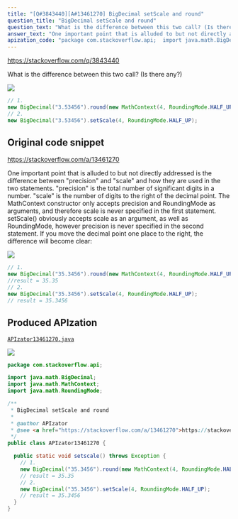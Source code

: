 ```yaml
---
title: "[Q#3843440][A#13461270] BigDecimal setScale and round"
question_title: "BigDecimal setScale and round"
question_text: "What is the difference between this two call? (Is there any?)"
answer_text: "One important point that is alluded to but not directly addressed is the difference between \"precision\" and \"scale\" and how they are used in the two statements.  \"precision\" is the total number of significant digits in a number.  \"scale\" is the number of digits to the right of the decimal point. The MathContext constructor only accepts precision and RoundingMode as arguments, and therefore scale is never specified in the first statement. setScale() obviously accepts scale as an argument, as well as RoundingMode, however precision is never specified in the second statement. If you move the decimal point one place to the right, the difference will become clear:"
apization_code: "package com.stackoverflow.api;  import java.math.BigDecimal; import java.math.MathContext; import java.math.RoundingMode;  /**  * BigDecimal setScale and round  *  * @author APIzator  * @see <a href=\"https://stackoverflow.com/a/13461270\">https://stackoverflow.com/a/13461270</a>  */ public class APIzator13461270 {    public static void setscale() throws Exception {     // 1.     new BigDecimal(\"35.3456\").round(new MathContext(4, RoundingMode.HALF_UP));     // result = 35.35     // 2.     new BigDecimal(\"35.3456\").setScale(4, RoundingMode.HALF_UP);     // result = 35.3456   } }"
---
```


https://stackoverflow.com/q/3843440

What is the difference between this two call? (Is there any?)


<div class="code-logo"><img src="/stackoverflow.png" /></div>

```java
// 1.
new BigDecimal("3.53456").round(new MathContext(4, RoundingMode.HALF_UP));
// 2.
new BigDecimal("3.53456").setScale(4, RoundingMode.HALF_UP);
```


## Original code snippet

https://stackoverflow.com/a/13461270

One important point that is alluded to but not directly addressed is the difference between &quot;precision&quot; and &quot;scale&quot; and how they are used in the two statements.  &quot;precision&quot; is the total number of significant digits in a number.  &quot;scale&quot; is the number of digits to the right of the decimal point.
The MathContext constructor only accepts precision and RoundingMode as arguments, and therefore scale is never specified in the first statement.
setScale() obviously accepts scale as an argument, as well as RoundingMode, however precision is never specified in the second statement.
If you move the decimal point one place to the right, the difference will become clear:

<div class="code-logo"><img src="/stackoverflow.png" /></div>

```java
// 1.
new BigDecimal("35.3456").round(new MathContext(4, RoundingMode.HALF_UP));
//result = 35.35
// 2.
new BigDecimal("35.3456").setScale(4, RoundingMode.HALF_UP);
// result = 35.3456
```

## Produced APIzation

[`APIzator13461270.java`](https://github.com/pasqualesalza/apization-temp/raw/main/data/search/APIzator13461270.java)

<div class="code-logo"><img src="/apizator.png" /></div>

```java
package com.stackoverflow.api;

import java.math.BigDecimal;
import java.math.MathContext;
import java.math.RoundingMode;

/**
 * BigDecimal setScale and round
 *
 * @author APIzator
 * @see <a href="https://stackoverflow.com/a/13461270">https://stackoverflow.com/a/13461270</a>
 */
public class APIzator13461270 {

  public static void setscale() throws Exception {
    // 1.
    new BigDecimal("35.3456").round(new MathContext(4, RoundingMode.HALF_UP));
    // result = 35.35
    // 2.
    new BigDecimal("35.3456").setScale(4, RoundingMode.HALF_UP);
    // result = 35.3456
  }
}

```